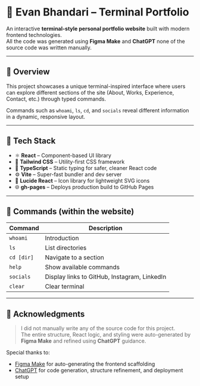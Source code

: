 # 🧠 Evan Bhandari – Terminal Portfolio

An interactive **terminal-style personal portfolio website** built with modern frontend technologies.  
All the code was generated using **Figma Make** and **ChatGPT** none of the source code was written manually.  

---

## 🚀 Overview

This project showcases a unique terminal-inspired interface where users can explore different sections of the site (About, Works, Experience, Contact, etc.) through typed commands.  

Commands such as `whoami`, `ls`, `cd`, and `socials` reveal different information in a dynamic, responsive layout.

---

## 🧩 Tech Stack

- ⚛️ **React** – Component-based UI library  
- 💨 **Tailwind CSS** – Utility-first CSS framework  
- 🧱 **TypeScript** – Static typing for safer, cleaner React code  
- ⚙️ **Vite** – Super-fast bundler and dev server  
- 🎨 **Lucide React** – Icon library for lightweight SVG icons  
- 🌐 **gh-pages** – Deploys production build to GitHub Pages  

---

## 🧭 Commands (within the website)

| Command      | Description |
|---------------|-------------|
| `whoami`      | Introduction |
| `ls`          | List directories |
| `cd [dir]`    | Navigate to a section |
| `help`        | Show available commands |
| `socials`     | Display links to GitHub, Instagram, LinkedIn |
| `clear`       | Clear terminal |

---

## 📜 Acknowledgments

> I did not manually write any of the source code for this project.  
> The entire structure, React logic, and styling were auto-generated by **Figma Make** and refined using **ChatGPT** guidance.

Special thanks to:
- [Figma Make](https://www.figma.com/make/) for auto-generating the frontend scaffolding  
- [ChatGPT](https://chat.openai.com/) for code generation, structure refinement, and deployment setup  
